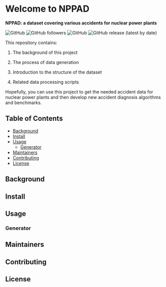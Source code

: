 # Welcome to NPPAD
__NPPAD: a dataset covering various accidents for nuclear power plants__

![GitHub](https://img.shields.io/github/languages/count/qiben-jy/NuclearPowerPlantAccidentData)
![GitHub followers](https://img.shields.io/github/followers/qiben-jy?style=social)
![GitHub](https://img.shields.io/github/watchers/qiben-jy/NuclearPowerPlantAccidentData?style=social)
![GitHub release (latest by date)](https://img.shields.io/github/v/release/qiben-jy/NuclearPowerPlantAccidentData)

This repository contains:

1. The background of this project

2. The process of data generation

3. Introduction to the structure of the dataset

4. Related data processing scripts

Hopefully, you can use this project to get the needed accident data for nuclear power plants and then develop new accident diagnosis algorithms and benchmarks.

## Table of Contents

- [Background](#Background)
- [Install](#Install)
- [Usage](#Usage)
  - [Generator](#Generator)
- [Maintainers](#Maintainers)
- [Contributing](#Contributing)
- [License](#License)

## Background

## Install

## Usage

### Generator

## Maintainers

## Contributing

## License
